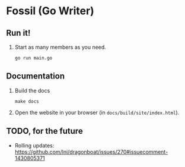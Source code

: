 # Fossil (Go Writer)

## Run it!

1. Start as many members as you need.
   ```
   go run main.go
   ```

## Documentation

1. Build the docs
   ```
   make docs
   ```

2. Open the website in your browser (in `docs/build/site/index.html`).

## TODO, for the future

- Rolling updates: https://github.com/lni/dragonboat/issues/270#issuecomment-1430805371
